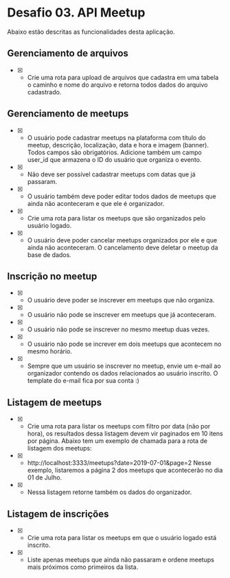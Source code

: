 <h1>Desafio 03. API Meetup</h1>
Abaixo estão descritas as funcionalidades desta aplicação.

<h2>Gerenciamento de arquivos</h2>

- [x] - Crie uma rota para upload de arquivos que cadastra em uma tabela o caminho e nome do arquivo e retorna todos dados do arquivo cadastrado.


<h2>Gerenciamento de meetups</h2>

- [x] - O usuário pode cadastrar meetups na plataforma com título do meetup, descrição, localização, data e hora e imagem (banner). Todos campos são obrigatórios. Adicione também um campo user_id que armazena o ID do usuário que organiza o evento.

- [x] - Não deve ser possível cadastrar meetups com datas que já passaram.

- [x] - O usuário também deve poder editar todos dados de meetups que ainda não aconteceram e que ele é organizador.

- [x] - Crie uma rota para listar os meetups que são organizados pelo usuário logado.

- [x] - O usuário deve poder cancelar meetups organizados por ele e que ainda não aconteceram. O cancelamento deve deletar o meetup da base de dados.

<h2>Inscrição no meetup</h2>

- [x] - O usuário deve poder se inscrever em meetups que não organiza.

- [x] - O usuário não pode se inscrever em meetups que já aconteceram.

- [x] - O usuário não pode se inscrever no mesmo meetup duas vezes.

- [x] - O usuário não pode se increver em dois meetups que acontecem no mesmo horário.

- [x] - Sempre que um usuário se inscrever no meetup, envie um e-mail ao organizador contendo os dados relacionados ao usuário inscrito. O template do e-mail fica por sua conta :)


<h2>Listagem de meetups</h2>

- [x] - Crie uma rota para listar os meetups com filtro por data (não por hora), os resultados dessa listagem devem vir paginados em 10 itens por página. Abaixo tem um exemplo de chamada para a rota de listagem dos meetups:

- [x] - http://localhost:3333/meetups?date=2019-07-01&page=2
Nesse exemplo, listaremos a página 2 dos meetups que acontecerão no dia 01 de Julho.

- [x] - Nessa listagem retorne também os dados do organizador.


<h2>Listagem de inscrições</h2>

- [x] - Crie uma rota para listar os meetups em que o usuário logado está inscrito.

- [x] - Liste apenas meetups que ainda não passaram e ordene meetups mais próximos como primeiros da lista.
